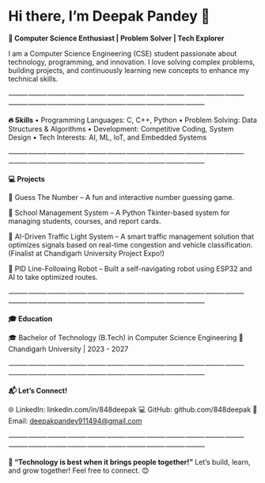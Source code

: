 
# Hi there, I’m Deepak Pandey 👋

**🚀 Computer Science Enthusiast | Problem Solver | Tech Explorer**

I am a Computer Science Engineering (CSE) student passionate about technology, programming, and innovation. 
I love solving complex problems, building projects, and continuously learning new concepts to enhance my technical skills.

⸻⸻⸻⸻⸻⸻⸻⸻⸻⸻⸻⸻⸻⸻⸻⸻⸻⸻⸻⸻⸻⸻

**🔥 Skills**
	•	Programming Languages: C, C++, Python
	•	Problem Solving: Data Structures & Algorithms
	•	Development: Competitive Coding, System Design
	•	Tech Interests: AI, ML, IoT, and Embedded Systems

⸻⸻⸻⸻⸻⸻⸻⸻⸻⸻⸻⸻⸻⸻⸻⸻⸻⸻⸻⸻⸻⸻

**💻 Projects**

🔹 Guess The Number – A fun and interactive number guessing game.

🔹 School Management System – A Python Tkinter-based system for managing students, courses, and report cards.

🔹 AI-Driven Traffic Light System – A smart traffic management solution that optimizes signals 
based on real-time congestion and vehicle classification. (Finalist at Chandigarh University Project Expo!)

🔹 PID Line-Following Robot – Built a self-navigating robot using ESP32 and AI to take optimized routes.

⸻⸻⸻⸻⸻⸻⸻⸻⸻⸻⸻⸻⸻⸻⸻⸻⸻⸻⸻⸻⸻⸻

**🎓 Education**

🎓 Bachelor of Technology (B.Tech) in Computer Science Engineering
📍 Chandigarh University | 2023 - 2027

⸻⸻⸻⸻⸻⸻⸻⸻⸻⸻⸻⸻⸻⸻⸻⸻⸻⸻⸻⸻⸻⸻

**📬 Let’s Connect!**

🌐 LinkedIn: linkedin.com/in/848deepak
💻 GitHub: github.com/848deepak
📩 Email: deepakpandey911494@gmail.com

⸻⸻⸻⸻⸻⸻⸻⸻⸻⸻⸻⸻⸻⸻⸻⸻⸻⸻⸻⸻⸻⸻

**🚀 “Technology is best when it brings people together!”**
Let’s build, learn, and grow together! Feel free to connect. 😊

